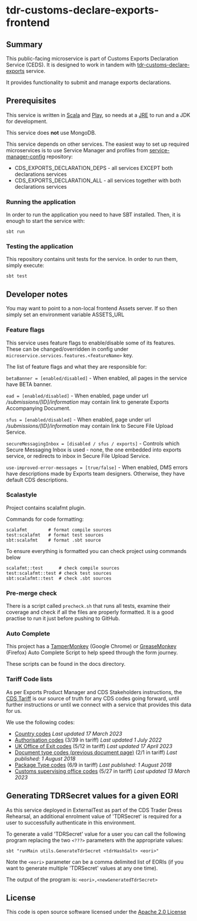# tdr-customs-declare-exports-frontend

## Summary
This public-facing microservice is part of Customs Exports Declaration Service (CEDS). It is designed to work in tandem with [tdr-customs-declare-exports](https://github.com/hmrc/customs-declare-exports) service.

It provides functionality to submit and manage exports declarations.

## Prerequisites
This service is written in [Scala](http://www.scala-lang.org/) and [Play](http://playframework.com/), so needs at a [JRE](https://www.java.com/en/download/) to run and a JDK for development.

This service does **not** use MongoDB.

This service depends on other services. The easiest way to set up required microservices is to use Service Manager and profiles from [service-manager-config](https://github.com/hmrc/service-manager-config/) repository:
- CDS_EXPORTS_DECLARATION_DEPS - all services EXCEPT both declarations services
- CDS_EXPORTS_DECLARATION_ALL - all services together with both declarations services

### Running the application
In order to run the application you need to have SBT installed. Then, it is enough to start the service with: 

`sbt run`

### Testing the application
This repository contains unit tests for the service. In order to run them, simply execute:

`sbt test`


## Developer notes
You may want to point to a non-local frontend Assets server.  If so then simply set an environment variable
ASSETS_URL

### Feature flags
This service uses feature flags to enable/disable some of its features. These can be changed/overridden in config under `microservice.services.features.<featureName>` key.

The list of feature flags and what they are responsible for:

`betaBanner = [enabled/disabled]` - When enabled, all pages in the service have BETA banner.

`ead = [enabled/disabled]` - When enabled, page under url */submissions/[ID]/information* may contain link to generate Exports Accompanying Document.

`sfus = [enabled/disabled]` - When enabled, page under url */submissions/[ID]/information* may contain link to Secure File Upload Service.

`secureMessagingInbox = [disabled / sfus / exports]` - Controls which Secure Messaging Inbox is used - none, the one embedded into exports service, or redirects to inbox in Secure File Upload Service.

`use-improved-error-messages = [true/false]` - When enabled, DMS errors have descriptions made by Exports team designers. Otherwise, they have default CDS descriptions.

### Scalastyle

Project contains scalafmt plugin.

Commands for code formatting:

```
scalafmt        # format compile sources
test:scalafmt   # format test sources
sbt:scalafmt    # format .sbt source
```

To ensure everything is formatted you can check project using commands below

```
scalafmt::test      # check compile sources
test:scalafmt::test # check test sources
sbt:scalafmt::test  # check .sbt sources
```

### Pre-merge check
There is a script called `precheck.sh` that runs all tests, examine their coverage and check if all the files are properly formatted.
It is a good practise to run it just before pushing to GitHub. 


### Auto Complete

This project has a 
[TamperMonkey](https://chrome.google.com/webstore/detail/tampermonkey/dhdgffkkebhmkfjojejmpbldmpobfkfo?hl=en) (Google Chrome)
or 
[GreaseMonkey](https://addons.mozilla.org/en-GB/firefox/addon/greasemonkey/) (Firefox)
Auto Complete Script to help speed through the form journey.

These scripts can be found in the docs directory.

### Tariff Code lists

As per Exports Product Manager and CDS Stakeholders instructions, the [CDS Tariff](https://www.gov.uk/government/collections/uk-trade-tariff-volume-3-for-cds--2) 
is our source of truth for any CDS codes going forward, until further instructions or until we connect with a service that provides this data for us.

We use the following codes:
 * [Country codes](https://www.gov.uk/government/publications/country-codes-for-the-customs-declaration-service) *Last updated 17 March 2023*
 * [Authorisation codes](https://www.gov.uk/government/publications/authorisation-type-codes-for-data-element-339-of-the-customs-declaration-service) (3/39 in tariff) *Last updated 1 July 2022*
 * [UK Office of Exit codes](https://www.gov.uk/government/publications/uk-customs-office-codes-for-data-element-512-of-the-customs-declaration-service) (5/12 in tariff) *Last updated 17 April 2023*
 * [Document type codes (previous document page)](https://www.gov.uk/government/publications/previous-document-codes-for-data-element-21-of-the-customs-declaration-service) (2/1 in tariff) *Last published: 1 August 2018*
 * [Package Type codes](https://www.gov.uk/government/publications/package-type-codes-for-data-element-69-of-the-customs-declaration-service) (6/9 in tariff) *Last published: 1 August 2018*
 * [Customs supervising office codes](https://www.gov.uk/government/publications/supervising-office-codes-for-data-element-527-of-the-customs-declaration-service) (5/27 in tariff) *Last updated 13 March 2023*

## Generating TDRSecret values for a given EORI
As this service deployed in ExternalTest as part of the CDS Trader Dress Rehearsal, an additional enrolment value of 'TDRSecret' is required for a user to successfully authenticate in this environment.

To generate a valid 'TDRSecret' value for a user you can call the following program replacing the two `<???>` parameters with the appropriate values:

```sbt "runMain utils.GenerateTdrSecret <tdrHashSalt> <eori>"```

Note the `<eori>` parameter can be a comma delimited list of EORIs (if you want to generate multiple 'TDRSecret' values at any one time). 

The output of the program is:
```<eori>,<newGeneratedTdrSecret>```

## License

This code is open source software licensed under the [Apache 2.0 License]("http://www.apache.org/licenses/LICENSE-2.0.html")
